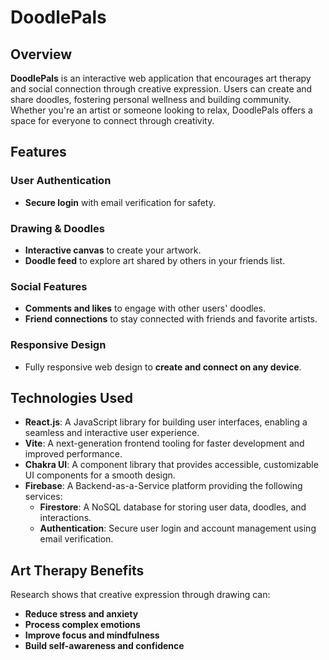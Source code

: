 # DoodlePals

## Overview

**DoodlePals** is an interactive web application that encourages art therapy and social connection through creative expression. Users can create and share doodles, fostering personal wellness and building community. Whether you're an artist or someone looking to relax, DoodlePals offers a space for everyone to connect through creativity.

## Features

### User Authentication
- **Secure login** with email verification for safety.

### Drawing & Doodles
- **Interactive canvas** to create your artwork.
- **Doodle feed** to explore art shared by others in your friends list.

### Social Features
- **Comments and likes** to engage with other users' doodles.
- **Friend connections** to stay connected with friends and favorite artists.

### Responsive Design
- Fully responsive web design to **create and connect on any device**.

## Technologies Used

- **React.js**: A JavaScript library for building user interfaces, enabling a seamless and interactive user experience.
- **Vite**: A next-generation frontend tooling for faster development and improved performance.
- **Chakra UI**: A component library that provides accessible, customizable UI components for a smooth design.
- **Firebase**: A Backend-as-a-Service platform providing the following services:
  - **Firestore**: A NoSQL database for storing user data, doodles, and interactions.
  - **Authentication**: Secure user login and account management using email verification.

## Art Therapy Benefits

Research shows that creative expression through drawing can:
- **Reduce stress and anxiety**
- **Process complex emotions**
- **Improve focus and mindfulness**
- **Build self-awareness and confidence**
